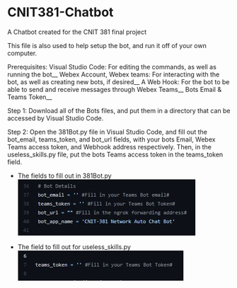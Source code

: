 # CNIT381-Chatbot
A Chatbot created for the CNIT 381 final project

This file is also used to help setup the bot, and run it off of your own computer. 

Prerequisites: 
Visual Studio Code: For editing the commands, as well as running the bot__
Webex Account, Webex teams: For interacting with the bot, as well as creating new bots, if desired__
A Web Hook: For the bot to be able to send and receive messages through Webex Teams__
Bots Email & Teams Token__

Step 1: Download all of the Bots files, and put them in a directory that can be accessed by Visual Studio Code.

Step 2: Open the 381Bot.py file in Visual Studio Code, and fill out the bot_email, teams_token, and bot_url fields, with your bots Email, Webex Teams access token, and Webhook address respectively. Then, in the useless_skills.py file, put the bots Teams access token in the teams_token field.

- The fields to fill out in 381Bot.py
![alt text](https://github.com/Mr-Noah-B/CNIT381-Chatbot/blob/main/Img/Image-1.JPG)

- The field to fill out for useless_skills.py
![alt text](https://github.com/Mr-Noah-B/CNIT381-Chatbot/blob/main/Img/Image-2.JPG)


